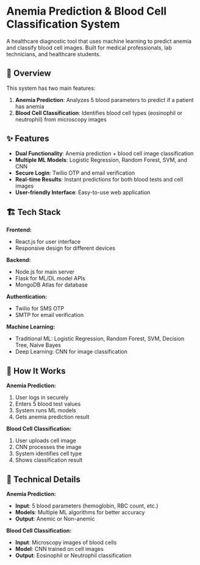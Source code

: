 # Anemia Prediction & Blood Cell Classification System

A healthcare diagnostic tool that uses machine learning to predict anemia and classify blood cell images. Built for medical professionals, lab technicians, and healthcare students.

## 🎯 Overview

This system has two main features:
1. **Anemia Prediction**: Analyzes 5 blood parameters to predict if a patient has anemia
2. **Blood Cell Classification**: Identifies blood cell types (eosinophil or neutrophil) from microscopy images

## ✨ Features

- **Dual Functionality**: Anemia prediction + blood cell image classification
- **Multiple ML Models**: Logistic Regression, Random Forest, SVM, and CNN
- **Secure Login**: Twilio OTP and email verification
- **Real-time Results**: Instant predictions for both blood tests and cell images
- **User-friendly Interface**: Easy-to-use web application

## 🏗️ Tech Stack

**Frontend:**
- React.js for user interface
- Responsive design for different devices

**Backend:**
- Node.js for main server
- Flask for ML/DL model APIs
- MongoDB Atlas for database

**Authentication:**
- Twilio for SMS OTP
- SMTP for email verification

**Machine Learning:**
- Traditional ML: Logistic Regression, Random Forest, SVM, Decision Tree, Naive Bayes
- Deep Learning: CNN for image classification

## 🔄 How It Works

**Anemia Prediction:**
1. User logs in securely
2. Enters 5 blood test values
3. System runs ML models
4. Gets anemia prediction result

**Blood Cell Classification:**
1. User uploads cell image
2. CNN processes the image
3. System identifies cell type
4. Shows classification result

## 🔧 Technical Details

**Anemia Prediction:**
- **Input**: 5 blood parameters (hemoglobin, RBC count, etc.)
- **Models**: Multiple ML algorithms for better accuracy
- **Output**: Anemic or Non-anemic

**Blood Cell Classification:**
- **Input**: Microscopy images of blood cells
- **Model**: CNN trained on cell images
- **Output**: Eosinophil or Neutrophil classification
